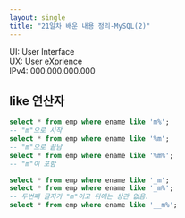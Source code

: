 ```yaml
---
layout: single
title: "21일차 배운 내용 정리-MySQL(2)"
---
```

UI: User Interface\
UX: User eXprience\
IPv4: 000.000.000.000

## like 연산자

```sql
select * from emp where ename like 'm%';
-- "m"으로 시작
select * from emp where ename like '%m';
-- "m"으로 끝남
select * from emp where ename like '%m%';
-- "m"이 포함

select * from emp where ename like '_m';
select * from emp where ename like '_m%';
-- 두번째 글자가 "m"이고 뒤에는 상관 없음.
select * from emp where ename like '__m%';
```
